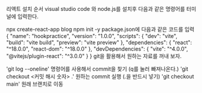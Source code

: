리액트 설치 순서 visual studio code 와 node.js를 설치후 다음과 같은 명령어를 터미널에 입력한다.

npx create-react-app blog
npm init -y
package.json에 다음과 같은 코드를 입력 { "name": "hookpractice", "version": "1.0.0", "scripts": { "dev": "vite", "build": "vite build", "preview": "vite preview" }, "dependencies": { "react": "^18.0.0", "react-dom": "^18.0.0" }, "devDependencies": { "vite": "^4.0.0", "@vitejs/plugin-react": "^3.0.0" } }
git을 활용해서 원하는 자료를 꺼내 보자.

'git log --oneline' 명령어를 사용해서 commit을 찾기 (q를 눌러 빠져나온다.)
'git checkout <커밋 해시 숫자> .' 원하는 commit 실행 (.을 반드시 넣기)
'git checkout main' 원래 브랜치로 이동
